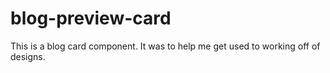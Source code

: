 # blog-preview-card
This is a blog card component. It was to help me get used to working off of designs.
